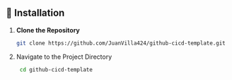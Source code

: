 ## 🔨 Installation

1. **Clone the Repository**

   ```bash
   git clone https://github.com/JuanVilla424/github-cicd-template.git
   ```

2. Navigate to the Project Directory
   ```bash
    cd github-cicd-template
   ```
